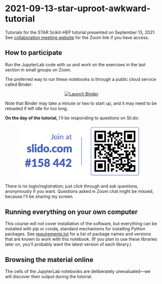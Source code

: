# 2021-09-13-star-uproot-awkward-tutorial

Tutorials for the STAR Scikit-HEP tutorial presented on September 13, 2021. See [collaboration meeting website](https://drupal.star.bnl.gov/STAR/meetings/star-collaboration-meeting-september-2021/juniors-day) for the Zoom link if you have access.

## How to participate

Run the JupyterLab code with us and work on the exercises in the last section in small groups on Zoom.

The preferred way to run these notebooks is through a public cloud service called Binder:

<p align="center">
  <a href="https://mybinder.org/v2/gh/jpivarski-talks/2021-09-13-star-uproot-awkward-tutorial/HEAD?urlpath=lab/tree/tutorial.ipynb" target="_blank" rel="noopener">
    <img src="https://mybinder.org/badge_logo.svg" alt="Launch Binder" width="200">
  </a>
</p>

Note that Binder may take a minute or two to start up, and it may need to be reloaded if left idle for too long.

**On the day of the tutorial,** I'll be responding to questions on Sli.do:

<p align="center">
  <a href="https://app.sli.do/event/ctlfn7sm" target="_blank" rel="noopener">
    <img src="slido-QR-code.png" alt="https://slido.com/158442" width="400">
  </a>
</p>

There is no login/registration; just click through and ask questions, anonymously if you want. Questions asked in Zoom chat might be missed, because I'll be sharing my screen.

## Running everything on your own computer

This course will not cover installation of the software, but everything can be installed with pip or conda, standard mechanisms for installing Python packages. See [requirements.txt](requirements.txt) for a list of package names and versions that are known to work with this notebook. (If you plan to use these libraries later on, you'll probably want the latest version of each library.)

## Browsing the material online

The cells of the JupyterLab notebooks are deliberately unevaluated—we will discover their output during the tutorial. <!-- However, if you're coming here after the event and want to look up how we did something, see the [evaluated](FIXME) directory for an evaluated version of the notebook. -->

<!--
**Here is a [video of the tutorial](FIXME) as it was presented on September 13, 2021.**
-->
